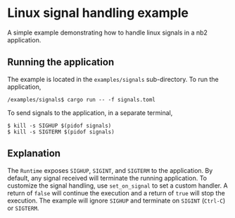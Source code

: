 # Linux signal handling example

A simple example demonstrating how to handle linux signals in a nb2 application.

## Running the application

The example is located in the `examples/signals` sub-directory. To run the application,

```
/examples/signals$ cargo run -- -f signals.toml
```

To send signals to the application, in a separate terminal,

```
$ kill -s SIGHUP $(pidof signals)
$ kill -s SIGTERM $(pidof signals)
```

## Explanation

The `Runtime` exposes `SIGHUP`, `SIGINT`, and `SIGTERM` to the application. By default, any signal received will terminate the running application. To customize the signal handling, use `set_on_signal` to set a custom handler. A return of `false` will continue the execution and a return of `true` will stop the execution. The example will ignore `SIGHUP` and terminate on `SIGINT` (`Ctrl-C`) or `SIGTERM`.
